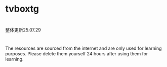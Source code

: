 # tvboxtg
#
整体更新25.07.29
# 
The resources are sourced from the internet and are only used for learning purposes. Please delete them yourself 24 hours after using them for learning.